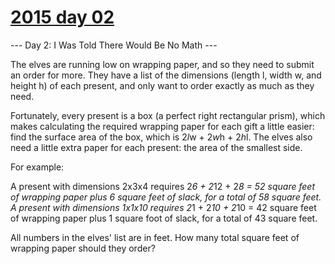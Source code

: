 # [2015 day 02](https://adventofcode.com/2015/day/2)

--- Day 2: I Was Told There Would Be No Math ---

The elves are running low on wrapping paper, and so they need to submit an order for more.  They have a list of the dimensions (length l, width w, and height h) of each present, and only want to order exactly as much as they need.



Fortunately, every present is a box (a perfect right rectangular prism), which makes calculating the required wrapping paper for each gift a little easier: find the surface area of the box, which is 2*l*w + 2*w*h + 2*h*l.  The elves also need a little extra paper for each present: the area of the smallest side.



For example:



A present with dimensions 2x3x4 requires 2*6 + 2*12 + 2*8 = 52 square feet of wrapping paper plus 6 square feet of slack, for a total of 58 square feet.\
A present with dimensions 1x1x10 requires 2*1 + 2*10 + 2*10 = 42 square feet of wrapping paper plus 1 square foot of slack, for a total of 43 square feet.



All numbers in the elves' list are in feet.  How many total square feet of wrapping paper should they order?




